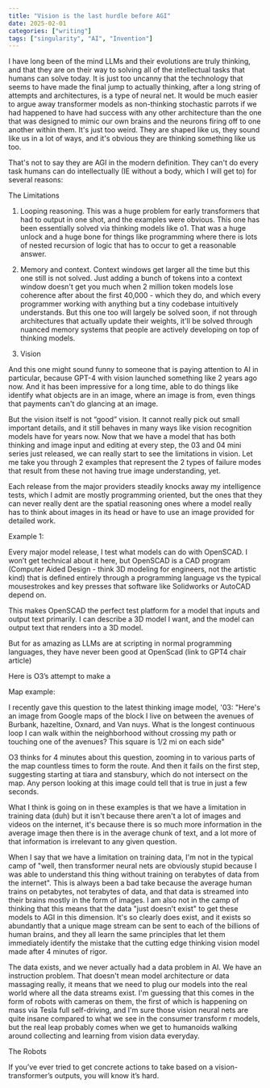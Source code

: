```yaml
---
title: "Vision is the last hurdle before AGI"
date: 2025-02-01
categories: ["writing"]
tags: ["singularity", "AI", "Invention"]
---
```


I have long been of the mind LLMs and their evolutions are truly thinking, and that they are on their way to solving all of the intellectual tasks that humans can solve today. It is just too uncanny that the technology that seems to have made the final jump to actually thinking, after a long string of attempts and architectures, is a type of neural net. It would be much easier to argue away transformer models as non-thinking stochastic parrots if we had happened to have had success with any other architecture than the one that was designed to mimic our own brains and the neurons firing off to one another within them. It's just too weird. They are shaped like us, they sound like us in a lot of ways, and it's obvious they are thinking something like us too.

That's not to say they are AGI in the modern definition. They can't do every task humans can do intellectually (IE without a body, which I will get to) for several reasons:

The Limitations

1. Looping reasoning.
   This was a huge problem for early transformers that had to output in one shot, and the examples were obvious. This one has been essentially solved via thinking models like o1. That was a huge unlock and a huge bone for things like programming where there is lots of nested recursion of logic that has to occur to get a reasonable answer.

2. Memory and context.
   Context windows get larger all the time but this one still is not solved. Just adding a bunch of tokens into a context window doesn't get you much when 2 million token models lose coherence after about the first 40,000 - which they do, and which every programmer working with anything but a tiny codebase intuitively understands. But this one too will largely be solved soon, if not through architectures that actually update their weights, it'll be solved through nuanced memory systems that people are actively developing on top of thinking models.

3. Vision

And this one might sound funny to someone that is paying attention to AI in particular, because GPT-4 with vision launched something like 2 years ago now. And it has been impressive for a long time, able to do things like identify what objects are in an image, where an image is from, even things that payments can't do glancing at an image.

But the vision itself is not “good” vision. It cannot really pick out small important details, and it still behaves in many ways like vision recognition models have for years now. Now that we have a model that has both thinking and image input and editing at every step, the 03 and 04 mini series just released, we can really start to see the limitations in vision. Let me take you through 2 examples that represent the 2 types of failure modes that result from these not having true image understanding, yet.

Each release from the major providers steadily knocks away my intelligence tests, which I admit are mostly programming oriented, but the ones that they can never really dent are the spatial reasoning ones where a model really has to think about images in its head or have to use an image provided for detailed work.

Example 1:

Every major model release, I test what models can do with OpenSCAD. I won’t get technical about it here, but OpenSCAD is a CAD program (Computer Aided Design - think 3D modeling for engineers, not the artistic kind) that is defined entirely through a programming language vs the typical mousestrokes and key presses that software like Solidworks or AutoCAD depend on.

This makes OpenSCAD the perfect test platform for a model that inputs and output text primarily. I can describe a 3D model I want, and the model can output text that renders into a 3D model.

But for as amazing as LLMs are at scripting in normal programming languages, they have never been good at OpenScad (link to GPT4 chair article)

Here is O3’s attempt to make a

Map example:

I recently gave this question to the latest thinking image model, '03: "Here's an image from Google maps of the block I live on between the avenues of Burbank, hazeltine, Oxnard, and Van nuys. What is the longest continuous loop I can walk within the neighborhood without crossing my path or touching one of the avenues? This square is 1/2 mi on each side"

O3 thinks for 4 minutes about this question, zooming in to various parts of the map countless times to form the route. And then it fails on the first step, suggesting starting at tiara and stansbury, which do not intersect on the map. Any person looking at this image could tell that is true in just a few seconds.

What I think is going on in these examples is that we have a limitation in training data (duh) but it isn't because there aren't a lot of images and videos on the internet, it's because there is so much more information in the average image then there is in the average chunk of text, and a lot more of that information is irrelevant to any given question.

When I say that we have a limitation on training data, I'm not in the typical camp of "well, then transformer neural nets are obviously stupid because I was able to understand this thing without training on terabytes of data from the internet". This is always been a bad take because the average human trains on petabytes, not terabytes of data, and that data is streamed into their brains mostly in the form of images. I am also not in the camp of thinking that this means that the data "just doesn't exist" to get these models to AGI in this dimension. It's so clearly does exist, and it exists so abundantly that a unique mage stream can be sent to each of the billions of human brains, and they all learn the same principles that let them immediately identify the mistake that the cutting edge thinking vision model made after 4 minutes of rigor.

The data exists, and we never actually had a data problem in AI. We have an instruction problem. That doesn't mean model architecture or data massaging really, it means that we need to plug our models into the real world where all the data streams exist. I'm guessing that this comes in the form of robots with cameras on them, the first of which is happening on mass via Tesla full self-driving, and I'm sure those vision neural nets are quite insane compared to what we see in the consumer transform r models, but the real leap probably comes when we get to humanoids walking around collecting and learning from vision data everyday.

The Robots

If you’ve ever tried to get concrete actions to take based on a vision-transformer’s outputs, you will know it’s hard.
